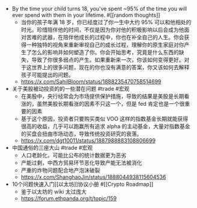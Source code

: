 - By the time your child turns 18, you've spent ~95% of the time you will ever spend with them in your lifetime. #[[random thoughts]]
	- 当你的孩子年满 18 岁，你已经度过了你一生中大约 95% 可以和他相处的时光。珍惜陪伴他的时间，不仅是因为你对他的积极影响以后会成为他面对苦难的武器，在陪伴他成长的过程中，你也在补全自己的人生。你会获得一种独特的视角来重新审视自己的成长过程，理解你的原生家庭对你产生了怎么的影响并如何塑造了你。你会开始思考，究竟是什么东西的缺失，导致了你很多弱点的产生。如果重新来一次，你该如何变得更好。对于这世界上的很多问题，现在的你也没有满意的答案，你又该如何去解释孩子可能提出的问题。
	- https://x.com/SahilBloom/status/1888235470758514699
- 关于美股被动投资的的一些潜在问题 #trade #宏观
	- 在美股中，央行经常会为市场提供保护措施，导致的结果是美股是长期看涨的，虽然美股长期看涨的因素不只这一个，但是 fed 肯定也是一个很重要的因素
	- 基于这个原因，投资者只要购买类似 VOO 这样的指数基金长期就能获得很高的收益，几乎可以跑赢所有追求 alpha 的主动基金，大量对指数基金的买盘会扭曲市场动态，导致传统投资研究的衰落。
	- https://x.com/dgt10011/status/1887988883108806699
- 中国通俗的三座大山 #trade #宏观
	- 人口老龄化，可能比公布的统计数据更为恶劣
	- 产能过剩，中西方贸易环节恶化导致产能无法被消化
	- 严重的炸物问题配合地产泡沫破裂
	- https://x.com/ShanghaoJin/status/1888044938115604536
- 10个问题快速入门[[以太坊]]协议小册 #[[Crypto Roadmap]]
	- 鉴于以太坊的 wiki 太过庞大
	- https://forum.ethpanda.org/t/topic/159